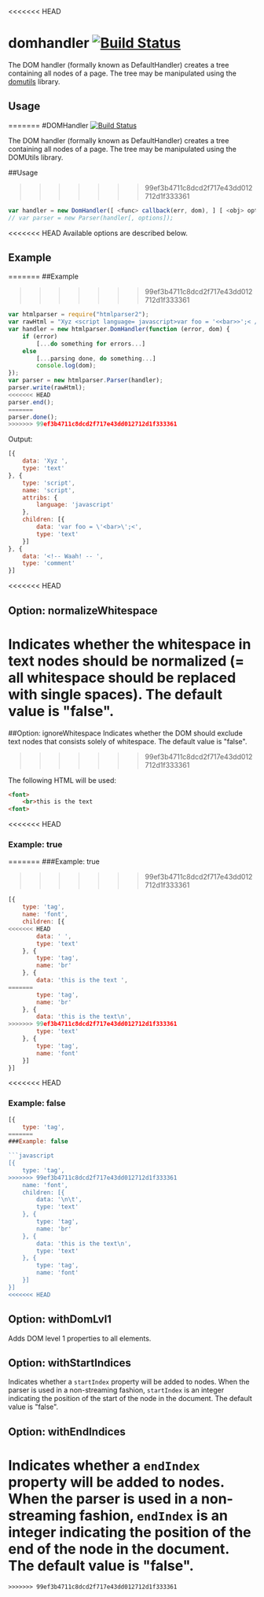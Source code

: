 <<<<<<< HEAD
# domhandler [![Build Status](https://travis-ci.org/fb55/domhandler.svg?branch=master)](https://travis-ci.org/fb55/domhandler)

The DOM handler (formally known as DefaultHandler) creates a tree containing all nodes of a page. The tree may be manipulated using the [domutils](https://github.com/fb55/domutils) library.

## Usage
=======
#DOMHandler [![Build Status](https://secure.travis-ci.org/fb55/DomHandler.png)](http://travis-ci.org/fb55/DomHandler)

The DOM handler (formally known as DefaultHandler) creates a tree containing all nodes of a page. The tree may be manipulated using the DOMUtils library.

##Usage
>>>>>>> 99ef3b4711c8dcd2f717e43dd012712d1f333361
```javascript
var handler = new DomHandler([ <func> callback(err, dom), ] [ <obj> options ]);
// var parser = new Parser(handler[, options]);
```

<<<<<<< HEAD
Available options are described below.

## Example
=======
##Example
>>>>>>> 99ef3b4711c8dcd2f717e43dd012712d1f333361
```javascript
var htmlparser = require("htmlparser2");
var rawHtml = "Xyz <script language= javascript>var foo = '<<bar>>';< /  script><!--<!-- Waah! -- -->";
var handler = new htmlparser.DomHandler(function (error, dom) {
    if (error)
    	[...do something for errors...]
    else
    	[...parsing done, do something...]
        console.log(dom);
});
var parser = new htmlparser.Parser(handler);
parser.write(rawHtml);
<<<<<<< HEAD
parser.end();
=======
parser.done();
>>>>>>> 99ef3b4711c8dcd2f717e43dd012712d1f333361
```

Output:

```javascript
[{
    data: 'Xyz ',
    type: 'text'
}, {
    type: 'script',
    name: 'script',
    attribs: {
    	language: 'javascript'
    },
    children: [{
    	data: 'var foo = \'<bar>\';<',
    	type: 'text'
    }]
}, {
    data: '<!-- Waah! -- ',
    type: 'comment'
}]
```

<<<<<<< HEAD
## Option: normalizeWhitespace
Indicates whether the whitespace in text nodes should be normalized (= all whitespace should be replaced with single spaces). The default value is "false". 
=======
##Option: ignoreWhitespace
Indicates whether the DOM should exclude text nodes that consists solely of whitespace. The default value is "false". 
>>>>>>> 99ef3b4711c8dcd2f717e43dd012712d1f333361

The following HTML will be used:

```html
<font>
	<br>this is the text
<font>
```

<<<<<<< HEAD
### Example: true
=======
###Example: true
>>>>>>> 99ef3b4711c8dcd2f717e43dd012712d1f333361

```javascript
[{
    type: 'tag',
    name: 'font',
    children: [{
<<<<<<< HEAD
    	data: ' ',
    	type: 'text'
    }, {
    	type: 'tag',
    	name: 'br'
    }, {
    	data: 'this is the text ',
=======
    	type: 'tag',
    	name: 'br'
    }, {
    	data: 'this is the text\n',
>>>>>>> 99ef3b4711c8dcd2f717e43dd012712d1f333361
    	type: 'text'
    }, {
    	type: 'tag',
    	name: 'font'
    }]
}]
```

<<<<<<< HEAD
### Example: false

```javascript
[{
    type: 'tag',
=======
###Example: false

```javascript
[{
	type: 'tag',
>>>>>>> 99ef3b4711c8dcd2f717e43dd012712d1f333361
    name: 'font',
    children: [{
    	data: '\n\t',
    	type: 'text'
    }, {
    	type: 'tag',
    	name: 'br'
    }, {
    	data: 'this is the text\n',
    	type: 'text'
    }, {
    	type: 'tag',
    	name: 'font'
    }]
}]
<<<<<<< HEAD
```

## Option: withDomLvl1

Adds DOM level 1 properties to all elements.

<!-- TODO: description -->

## Option: withStartIndices
Indicates whether a `startIndex` property will be added to nodes. When the parser is used in a non-streaming fashion, `startIndex` is an integer indicating the position of the start of the node in the document. The default value is "false".

## Option: withEndIndices
Indicates whether a `endIndex` property will be added to nodes. When the parser is used in a non-streaming fashion, `endIndex` is an integer indicating the position of the end of the node in the document. The default value is "false".
=======
```
>>>>>>> 99ef3b4711c8dcd2f717e43dd012712d1f333361
